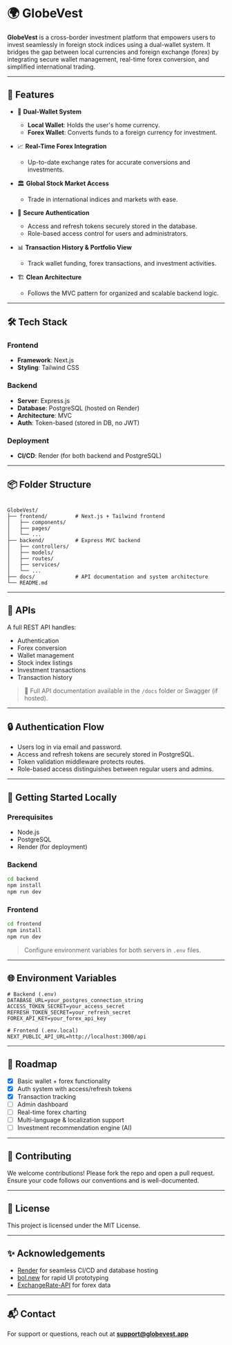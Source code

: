 # 🌍 GlobeVest

**GlobeVest** is a cross-border investment platform that empowers users to invest seamlessly in foreign stock indices using a dual-wallet system. It bridges the gap between local currencies and foreign exchange (forex) by integrating secure wallet management, real-time forex conversion, and simplified international trading.

---

## 🚀 Features

- 💼 **Dual-Wallet System**  
  - **Local Wallet**: Holds the user's home currency.
  - **Forex Wallet**: Converts funds to a foreign currency for investment.

- 📈 **Real-Time Forex Integration**  
  - Up-to-date exchange rates for accurate conversions and investments.

- 🏛️ **Global Stock Market Access**  
  - Trade in international indices and markets with ease.

- 🔐 **Secure Authentication**  
  - Access and refresh tokens securely stored in the database.
  - Role-based access control for users and administrators.

- 📊 **Transaction History & Portfolio View**  
  - Track wallet funding, forex transactions, and investment activities.

- 🏗️ **Clean Architecture**  
  - Follows the MVC pattern for organized and scalable backend logic.

---

## 🛠️ Tech Stack

### Frontend
- **Framework**: Next.js
- **Styling**: Tailwind CSS

### Backend
- **Server**: Express.js
- **Database**: PostgreSQL (hosted on Render)
- **Architecture**: MVC
- **Auth**: Token-based (stored in DB, no JWT)

### Deployment
- **CI/CD**: Render (for both backend and PostgreSQL)

---

## 📦 Folder Structure

```

GlobeVest/
├── frontend/         # Next.js + Tailwind frontend
│   ├── components/
│   ├── pages/
│   └── ...
├── backend/          # Express MVC backend
│   ├── controllers/
│   ├── models/
│   ├── routes/
│   ├── services/
│   └── ...
├── docs/             # API documentation and system architecture
└── README.md

````

---

## 📡 APIs

A full REST API handles:

- Authentication
- Forex conversion
- Wallet management
- Stock index listings
- Investment transactions
- Transaction history

> 📄 Full API documentation available in the `/docs` folder or Swagger (if hosted).

---

## 🔒 Authentication Flow

- Users log in via email and password.
- Access and refresh tokens are securely stored in PostgreSQL.
- Token validation middleware protects routes.
- Role-based access distinguishes between regular users and admins.

---

## 🧪 Getting Started Locally

### Prerequisites
- Node.js
- PostgreSQL
- Render (for deployment)

### Backend

```bash
cd backend
npm install
npm run dev
````

### Frontend

```bash
cd frontend
npm install
npm run dev
```

> Configure environment variables for both servers in `.env` files.

---

## 🌐 Environment Variables

```env
# Backend (.env)
DATABASE_URL=your_postgres_connection_string
ACCESS_TOKEN_SECRET=your_access_secret
REFRESH_TOKEN_SECRET=your_refresh_secret
FOREX_API_KEY=your_forex_api_key

# Frontend (.env.local)
NEXT_PUBLIC_API_URL=http://localhost:3000/api
```

---

## 📌 Roadmap

* [x] Basic wallet + forex functionality
* [x] Auth system with access/refresh tokens
* [x] Transaction tracking
* [ ] Admin dashboard
* [ ] Real-time forex charting
* [ ] Multi-language & localization support
* [ ] Investment recommendation engine (AI)

---

## 🤝 Contributing

We welcome contributions! Please fork the repo and open a pull request. Ensure your code follows our conventions and is well-documented.

---

## 📄 License

This project is licensed under the MIT License.

---

## ✨ Acknowledgements

* [Render](https://render.com) for seamless CI/CD and database hosting
* [bol.new](https://bol.new) for rapid UI prototyping
* [ExchangeRate-API](https://www.exchangerate-api.com/) for forex data

---

## 📬 Contact

For support or questions, reach out at **[support@globevest.app](mailto:support@globevest.app)**

```
